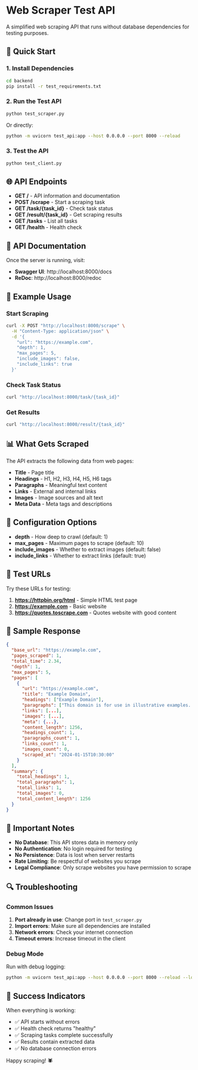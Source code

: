 # Web Scraper Test API

A simplified web scraping API that runs without database dependencies for testing purposes.

## 🚀 Quick Start

### 1. Install Dependencies
```bash
cd backend
pip install -r test_requirements.txt
```

### 2. Run the Test API
```bash
python test_scraper.py
```

Or directly:
```bash
python -m uvicorn test_api:app --host 0.0.0.0 --port 8000 --reload
```

### 3. Test the API
```bash
python test_client.py
```

## 🌐 API Endpoints

- **GET /** - API information and documentation
- **POST /scrape** - Start a scraping task
- **GET /task/{task_id}** - Check task status
- **GET /result/{task_id}** - Get scraping results
- **GET /tasks** - List all tasks
- **GET /health** - Health check

## 📖 API Documentation

Once the server is running, visit:
- **Swagger UI**: http://localhost:8000/docs
- **ReDoc**: http://localhost:8000/redoc

## 🧪 Example Usage

### Start Scraping
```bash
curl -X POST "http://localhost:8000/scrape" \
  -H "Content-Type: application/json" \
  -d '{
    "url": "https://example.com",
    "depth": 1,
    "max_pages": 5,
    "include_images": false,
    "include_links": true
  }'
```

### Check Task Status
```bash
curl "http://localhost:8000/task/{task_id}"
```

### Get Results
```bash
curl "http://localhost:8000/result/{task_id}"
```

## 📊 What Gets Scraped

The API extracts the following data from web pages:

- **Title** - Page title
- **Headings** - H1, H2, H3, H4, H5, H6 tags
- **Paragraphs** - Meaningful text content
- **Links** - External and internal links
- **Images** - Image sources and alt text
- **Meta Data** - Meta tags and descriptions

## 🔧 Configuration Options

- **depth** - How deep to crawl (default: 1)
- **max_pages** - Maximum pages to scrape (default: 10)
- **include_images** - Whether to extract images (default: false)
- **include_links** - Whether to extract links (default: true)

## 🎯 Test URLs

Try these URLs for testing:

1. **https://httpbin.org/html** - Simple HTML test page
2. **https://example.com** - Basic website
3. **https://quotes.toscrape.com** - Quotes website with good content

## 📝 Sample Response

```json
{
  "base_url": "https://example.com",
  "pages_scraped": 1,
  "total_time": 2.34,
  "depth": 1,
  "max_pages": 5,
  "pages": [
    {
      "url": "https://example.com",
      "title": "Example Domain",
      "headings": ["Example Domain"],
      "paragraphs": ["This domain is for use in illustrative examples..."],
      "links": [...],
      "images": [...],
      "meta": {...},
      "content_length": 1256,
      "headings_count": 1,
      "paragraphs_count": 1,
      "links_count": 1,
      "images_count": 0,
      "scraped_at": "2024-01-15T10:30:00"
    }
  ],
  "summary": {
    "total_headings": 1,
    "total_paragraphs": 1,
    "total_links": 1,
    "total_images": 0,
    "total_content_length": 1256
  }
}
```

## 🚨 Important Notes

- **No Database**: This API stores data in memory only
- **No Authentication**: No login required for testing
- **No Persistence**: Data is lost when server restarts
- **Rate Limiting**: Be respectful of websites you scrape
- **Legal Compliance**: Only scrape websites you have permission to scrape

## 🔍 Troubleshooting

### Common Issues

1. **Port already in use**: Change port in `test_scraper.py`
2. **Import errors**: Make sure all dependencies are installed
3. **Network errors**: Check your internet connection
4. **Timeout errors**: Increase timeout in the client

### Debug Mode

Run with debug logging:
```bash
python -m uvicorn test_api:app --host 0.0.0.0 --port 8000 --reload --log-level debug
```

## 🎉 Success Indicators

When everything is working:
- ✅ API starts without errors
- ✅ Health check returns "healthy"
- ✅ Scraping tasks complete successfully
- ✅ Results contain extracted data
- ✅ No database connection errors

Happy scraping! 🕷️ 